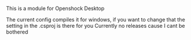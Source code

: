 This is a module for Openshock Desktop

The current config compiles it for windows, 
if you want to change that the <TargetFramework> setting in the .csproj is there for you
Currently no releases cause I cant be bothered
